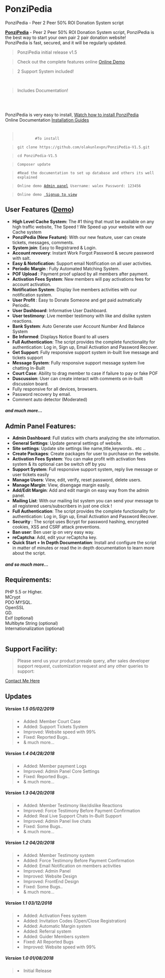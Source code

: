 # PonziPedia
PonziPedia - Peer 2 Peer 50% ROI Donation System script
<div data-view="toggleItemDescription">
        <div class="js-item-description item-description has-toggle">
          <div class="user-html"><p><strong><a href="http://u335932479.hostingerapp.com/" rel="nofollow">PonziPedia</a></strong> - Peer 2 Peer 50% ROI Donation System script, PonziPedia is the best way to start your own pair 2 pair donation website!<br>
PonziPedia is fast, secured, and it will be regularly updated.<br>
</p><blockquote>PonziPedia initial release v1.5</blockquote>
<blockquote>Check out the complete features online <a href="http://u335932479.hostingerapp.com/" rel="nofollow">Online Demo</a>
</blockquote>
<blockquote>2 Support System included!</blockquote><br>
<blockquote>Includes Documentation!</blockquote><br><br>

PonziPedia is very easy to install, <a href="https://www.youtube.com/watch?v=s5qvuuOrhBk" rel="nofollow">Watch how to install PonziPedia</a><br> Online Documentation <a href="http://u335932479.hostingerapp.com/docs/">Installation Guides</a><br>
<br>

<blockquote><code>
        #To install </code></blockquote>
        <blockquote><code>git clone https://github.com/olakunlevpn/PonziPedia-V1.5.git</code></blockquote>
        <blockquote><code>cd PonziPedia-V1.5 </code></blockquote>
        <blockquote><code>Composer update</code></blockquote>
        <blockquote><code>#Read the documentation to set up database and others its well explained</code></blockquote>
        <blockquote><code>Online demo <a href="http://u335932479.hostingerapp.com/admin.php">Admin panel</a> Username: walex Password: 123456</code></blockquote>
        <blockquote><code>Online demo <a href="http://u335932479.hostingerapp.com/"> Signup to view</a></code></blockquote>
        
      
<h2 id="item-description__user-features-demo">User Features  (<a href="http://u335932479.hostingerapp.com/" rel="nofollow">Demo</a>)</h2>
<ul>
  <li>
<strong>High Level Cache System:</strong> The #1 thing that must be available on any high traffic website, The Speed ! We Speed up your website with our Cache system</li>
  <li>
<strong>PonziPedia (New Feature)</strong>: With our new feature, user can create tickets, messages, comments.</li>
  <li>
<strong>System join</strong>: Easy to Registrared & Login.</li>
  <li>
<strong>Account revovery</strong>: Instant Work Forgot Password & secure password with salt.</li>
  <li>
<strong>Easy &amp; Notofication:</strong> Support email Notification on all user activities.</li>
  <li>
<strong>Periodic Margin </strong>: Fully Automated Matching System.</li>
<li><strong>POF Upload </strong>: Payment proof uplaod by all members after payment.</li>
<li><strong>Activation Fees System</strong>: New members will pay activations fees for account activation.</li>
<li><strong>Notification System</strong>: Display live members activities with our notification system.</li>
<li><strong>User Profit </strong>: Easy to Donate Someone and get paid autmatically Periodic.</li>
<li><strong>User Dashboard</strong>: Informative User Dashboard.</li>
<li><strong>User testimony</strong>: Live member testimony with like and dislike system reactions.</li>
<li><strong>Bank System</strong>: Auto Generate user Account Number And Balance System</li>
<li><strong>Be Informed</strong>: Displays Notice Board to all users</li>
 <li>
<strong>Full Authentication</strong>: The script provides the complete functionality for authentication: Log in, Sign up, Email Activation and Password Recover.</li>
 <li>
<strong>Get Support</strong>: Fully responsive support system in-built live message and tickets support</li>
 <li>
<strong>Message System</strong>: Fully responsive support message system live chatting In-Built</li>
    <li>
<strong>Court Case</strong>: Ability to drag member to case if failure to pay or fake POF</li>
  <li>
<strong>Duscussion</strong>: User can create interact with comments on in-built discussion board.</li>
  <li>Fully responsive for all devices, browsers.</li>
  <li>Password recovery by email.</li>
  <li>Comment auto detector (Moderated)</li>
</ul>
<h5 id="item-description__and-much-more"><em>and much more…</em></h5>
<h2 id="item-description__admin-panel-features">Admin Panel Features:</h2>
<ul>
  <li>
<strong>Admin Dashboard</strong>: Full statics with charts analyzing the site information.</li> 
  <li>
<strong>General Settings</strong>: Update general settings of website.</li>
  <li>
<strong>Site settings</strong>: Update site settings like name,title,keywords.. etc ..</li>
  <li>
<strong>Create Packages</strong>: Create packages for user to purchase on the website.</li>
  <li>
<strong>Activation Fees System</strong>: You can make profit with activation fees system & its optional can be switch off by you</li>
  <li>
<strong>Support System</strong>: Full responsive support system, reply live message or user tickets easily</li>
  <li>
<strong>Manage Users</strong>: View, edit, verify, reset password, delete users.</li>
  <li>
<strong>Manage Margin</strong>: View, disengage margin easily.</li>
  <li>
<strong>Add/Edit Margin</strong>: Add and edit margin on easy way from the admin panel.</li>
  <li>
<strong>Mailing List</strong>: With our mailing list system you can send your message to all registered users/subscribers in just one click !</li>
  <li>
<strong>Full Authentication</strong>: The script provides the complete functionality for authentication: Log in, Sign up, Email Activation and Password Recover.</li>
  <li>
<strong>Security </strong>: The script uses Bcrypt for password hashing, encrypted cookies, XSS and CSRF attack preventions. </li>
  <li>
<strong>Ban user</strong>: Ben user ip on very easy way.</li>
  <li>
<strong>reCaptcha</strong>: Add, edit your reCaptcha key.</li>
<li>
<strong>Quick Start + In Depth Documentation</strong>: Install and configure the script in matter of minutes or read the in depth documentation to learn more about the script.</li>
</ul>
<h5 id="item-description__and-so-much-more"><em>and so much more…</em></h5>
<h2 id="item-description__requirements">Requirements:</h2>
PHP 5.5 or Higher.<br>
MCrypt<br>
PDO MYSQL.<br>
OpenSSL<br>
GD.<br>
Exif (optional)<br>
Multibyte String (optional)<br>
Internationalization (optional)<br>
<br>
<h2 id="item-description__native-applications-for-PonziPedia">Support Facility:</h2>
<blockquote>
  Please send us your product presale query, after sales developer support request, customization request and any other queries to support: 
</blockquote>
<a href="https://facebook.com/olakunlevpn" rel="nofollow">Contact Me Here</a><br>
<h2 id="item-description__updates">Updates</h2>
 <h5 id="item-description__version-1-5-5-2-04-06-2018">
<strong>Version 1.5 </strong> 05/02/2019</h5>
<blockquote>
<li> Added: Member Court Case</li>
<li> Added: Support Tickets System</li>
<li> Improved: Website speed with 99%</li>
<li> Fixed: Reported Bugs..</li>
<li> & much more...</li>
</blockquote>
 <h5 id="item-description__version-1-5-5-2-04-06-2018">
<strong>Version 1.4 </strong> 04/28/2018</h5>
<blockquote>
<li> Added: Member payment Logs</li>
<li> Improved: Admin Panel Core Settings</li>
<li> Fixed: Reported Bugs..</li>
<li> & much more...</li>
</blockquote>
<h5 id="item-description__version-1-5-5-2-04-06-2018">
<strong>Version 1.3 </strong> 04/20/2018</h5>
<blockquote>
<li> Added: Member Testimony like/dislike Reactions</li>
<li> Improved: Force Testimony Before Payment Confirmation </li>
<li> Added: Real Live Support Chats In-Built Support</li>
<li> Improved: Admin Panel live chats</li>
<li> Fixed: Some Bugs..</li>
<li> & much more...</li>
</blockquote>
 <h5 id="item-description__version-1-5-5-2-04-06-2018">
<strong>Version 1.2 </strong> 04/20/2018</h5>
<blockquote>
<li> Added: Member Testimony system</li>
<li> Added: Force Testimony Before Payment Confirmation</li>
<li> Added: Email Notification on members activities</li>
<li> Improved: Admin Panel</li>
<li> Improved: Website Design</li>
<li> Improved: FrontEnd Design</li>
<li> Fixed: Some Bugs..</li>
<li> & much more...</li>
</blockquote>
<h5 id="item-description__version-1-5-5-2-04-06-2018">
<strong>Version 1.1 </strong> 03/12/2018</h5>
<blockquote>
<li> Added: Activation Fees system</li>
<li> Added: Invitation Codes (Open/Close Registration)</li>
<li> Added: Automatic Margin system</li>
<li> Added: Referral system</li>
 <li> Added: Guider Members system</li>
<li> Fixed: All Reported Bugs</li>
<li> Improved: Website speed with 99%</li>
</blockquote>
<h5 id="item-description__version-1-5-5-2-04-06-2018">
<strong>Version 1.0 </strong> 01/08/2018</h5>
<blockquote>
<li> Initial Release</li>
</blockquote>

</blockquote><br></div>
        </div>
      

